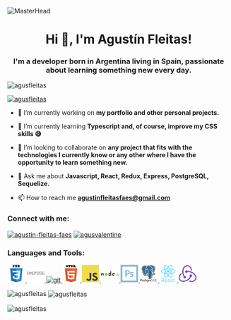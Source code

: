 ![MasterHead](https://res.cloudinary.com/dlahgnpwp/image/upload/v1700473005/ewo7o8dfmxugwmw1xv0v.png)
<h1 align="center">Hi 👋, I'm Agustín Fleitas!</h1>
<h3 align="center">I'm a developer born in Argentina living in Spain, passionate about learning something new every day.</h3>

<p align="left"> <img src="https://komarev.com/ghpvc/?username=agusfleitas&label=Profile%20views&color=a83df0&style=flat" alt="agusfleitas" /> </p>

<p align="left"> <a href="https://github.com/ryo-ma/github-profile-trophy"><img src="https://github-profile-trophy.vercel.app/?username=agusfleitas" alt="agusfleitas" /></a> </p>

- 🔭 I’m currently working on **my portfolio and other personal projects.**

- 🌱 I’m currently learning **Typescript and, of course, improve my CSS skills 😅**

- 👯 I’m looking to collaborate on **any project that fits with the technologies I currently know or any other where I have the opportunity to learn something new.**

- 💬 Ask me about **Javascript, React, Redux, Express, PostgreSQL, Sequelize.**

- 📫 How to reach me **agustinfleitasfaes@gmail.com**

<h3 align="left">Connect with me:</h3>
<p align="left">
<a href="https://linkedin.com/in/agustin-fleitas-faes" target="blank"><img align="center" src="https://raw.githubusercontent.com/rahuldkjain/github-profile-readme-generator/master/src/images/icons/Social/linked-in-alt.svg" alt="agustin-fleitas-faes" height="30" width="40" /></a>
<a href="https://instagram.com/agusvalentine" target="blank"><img align="center" src="https://raw.githubusercontent.com/rahuldkjain/github-profile-readme-generator/master/src/images/icons/Social/instagram.svg" alt="agusvalentine" height="30" width="40" /></a>
</p>

<h3 align="left">Languages and Tools:</h3>
<p align="left"> <a href="https://www.w3schools.com/css/" target="_blank" rel="noreferrer"> <img src="https://raw.githubusercontent.com/devicons/devicon/master/icons/css3/css3-original-wordmark.svg" alt="css3" width="40" height="40"/> </a> <a href="https://expressjs.com" target="_blank" rel="noreferrer"> <img src="https://raw.githubusercontent.com/devicons/devicon/master/icons/express/express-original-wordmark.svg" alt="express" width="40" height="40"/> </a> <a href="https://git-scm.com/" target="_blank" rel="noreferrer"> <img src="https://www.vectorlogo.zone/logos/git-scm/git-scm-icon.svg" alt="git" width="40" height="40"/> </a> <a href="https://www.w3.org/html/" target="_blank" rel="noreferrer"> <img src="https://raw.githubusercontent.com/devicons/devicon/master/icons/html5/html5-original-wordmark.svg" alt="html5" width="40" height="40"/> </a> <a href="https://developer.mozilla.org/en-US/docs/Web/JavaScript" target="_blank" rel="noreferrer"> <img src="https://raw.githubusercontent.com/devicons/devicon/master/icons/javascript/javascript-original.svg" alt="javascript" width="40" height="40"/> </a> <a href="https://nodejs.org" target="_blank" rel="noreferrer"> <img src="https://raw.githubusercontent.com/devicons/devicon/master/icons/nodejs/nodejs-original-wordmark.svg" alt="nodejs" width="40" height="40"/> </a> <a href="https://www.photoshop.com/en" target="_blank" rel="noreferrer"> <img src="https://raw.githubusercontent.com/devicons/devicon/master/icons/photoshop/photoshop-line.svg" alt="photoshop" width="40" height="40"/> </a> <a href="https://www.postgresql.org" target="_blank" rel="noreferrer"> <img src="https://raw.githubusercontent.com/devicons/devicon/master/icons/postgresql/postgresql-original-wordmark.svg" alt="postgresql" width="40" height="40"/> </a> <a href="https://reactjs.org/" target="_blank" rel="noreferrer"> <img src="https://raw.githubusercontent.com/devicons/devicon/master/icons/react/react-original-wordmark.svg" alt="react" width="40" height="40"/> </a> <a href="https://redux.js.org" target="_blank" rel="noreferrer"> <img src="https://raw.githubusercontent.com/devicons/devicon/master/icons/redux/redux-original.svg" alt="redux" width="40" height="40"/> </a> </p>

<p><img align="left" src="https://github-readme-stats.vercel.app/api/top-langs?username=agusfleitas&show_icons=true&theme=dark&locale=en&layout=compact" alt="agusfleitas" /></p>

<p>&nbsp;<img align="center" src="https://github-readme-stats.vercel.app/api?username=agusfleitas&show_icons=true&locale=en" alt="agusfleitas" /></p>

<p><img align="center" src="https://github-readme-streak-stats.herokuapp.com/?user=agusfleitas&theme=dark" alt="agusfleitas" /></p>
